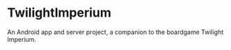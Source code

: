 # TwilightImperium
An Android app and server project, a companion to the boardgame Twilight Imperium.
